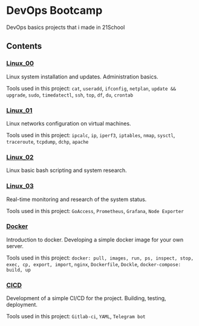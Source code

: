 # DevOps Bootcamp

DevOps basics projects that i made in 21School

## Contents

### [Linux_00](Linux_00)

Linux system installation and updates. Administration basics.

Tools used in this project: `cat`, `useradd`, `ifconfig`, `netplan`, `update && upgrade`, `sudo`, `timedatectl`, `ssh`, `top`, `df`, `du`, `crontab`

### [Linux_01](Linux_01)

Linux networks configuration on virtual machines.

Tools used in this project: `ipcalc`, `ip`, `iperf3`, `iptables`, `nmap`, `sysctl`, `traceroute`, `tcpdump`, `dchp`, `apache`

### [Linux_02](Linux_02)

Linux basic bash scripting and system research.

### [Linux_03](Linux_03)

Real-time monitoring and research of the system status.

Tools used in this project: `GoAccess`, `Prometheus`, `Grafana`, `Node Exporter`

### [Docker](Docker)

Introduction to docker. Developing a simple docker image for your own server.

Tools used in this project: `docker: pull, images, run, ps, inspect, stop, exec, cp, export, import`, `nginx`, `Dockerfile`, `Dockle`, `docker-compose: build, up`

### [CICD](CICD)

Development of a simple CI/CD for the project. Building, testing, deployment.

Tools used in this project: `Gitlab-ci`, `YAML`, `Telegram bot`

